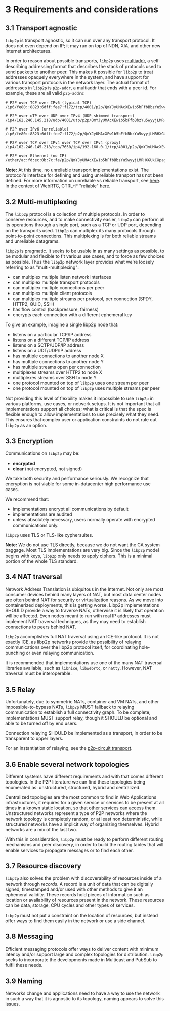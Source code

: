 3 Requirements and considerations
=================================

## 3.1 Transport agnostic

`libp2p` is transport agnostic, so it can run over any transport protocol. It does not even depend on IP; it may run on top of NDN, XIA, and other new Internet architectures.

In order to reason about possible transports, `libp2p` uses [multiaddr](https://github.com/multiformats/multiaddr), a self-describing addressing format that describes the stack of protocols used to send packets to another peer. This makes it possible for `libp2p` to treat addresses opaquely everywhere in the system, and have support for various transport protocols in the network layer. The actual format of addresses in `libp2p` is `p2p-addr`, a multiaddr that ends with a peer id. For example, these are all valid `p2p-addrs`:

```
# P2P over TCP over IPv6 (typical TCP)
/ip6/fe80::8823:6dff:fee7:f172/tcp/4001/p2p/QmYJyUMAcXEw1b5bFfbBbzYu5wyyjLMRHXGUkCXpag74Fu

# P2P over uTP over UDP over IPv4 (UDP-shimmed transport)
/ip4/162.246.145.218/udp/4001/utp/p2p/QmYJyUMAcXEw1b5bFfbBbzYu5wyyjLMRHXGUkCXpag74Fu

# P2P over IPv6 (unreliable)
/ip6/fe80::8823:6dff:fee7:f172/p2p/QmYJyUMAcXEw1b5bFfbBbzYu5wyyjLMRHXGUkCXpag74Fu

# P2P over TCP over IPv4 over TCP over IPv4 (proxy)
/ip4/162.246.145.218/tcp/7650/ip4/192.168.0.1/tcp/4001/p2p/QmYJyUMAcXEw1b5bFfbBbzYu5wyyjLMRHXGUkCXpag74Fu

# P2P over Ethernet (no IP)
/ether/ac:fd:ec:0b:7c:fe/p2p/QmYJyUMAcXEw1b5bFfbBbzYu5wyyjLMRHXGUkCXpag74Fu
```

**Note:** At this time, no unreliable transport implementations exist. The protocol's interface for defining and using unreliable transport has not been defined. For more information on unreliable vs reliable transport, see [here](http://www.inetdaemon.com/tutorials/basic_concepts/communication/reliable_vs_unreliable.shtml). In the context of WebRTC, CTRL+F "reliable" [here](https://www.html5rocks.com/en/tutorials/webrtc/basics/#signaling).

## 3.2 Multi-multiplexing

The `libp2p` protocol is a collection of multiple protocols. In order to conserve resources, and to make connectivity easier, `libp2p` can perform all its operations through a single port, such as a TCP or UDP port, depending on the transports used. `libp2p` can multiplex its many protocols through point-to-point connections. This multiplexing is for both reliable streams and unreliable datagrams.

`libp2p` is pragmatic. It seeks to be usable in as many settings as possible, to be modular and flexible to fit various use cases, and to force as few choices as possible. Thus the `libp2p` network layer provides what we're loosely referring to as "multi-multiplexing":

- can multiplex multiple listen network interfaces
- can multiplex multiple transport protocols
- can multiplex multiple connections per peer
- can multiplex multiple client protocols
- can multiplex multiple streams per protocol, per connection (SPDY, HTTP2, QUIC, SSH)
- has flow control (backpressure, fairness)
- encrypts each connection with a different ephemeral key

To give an example, imagine a single libp2p node that:

- listens on a particular TCP/IP address
- listens on a different TCP/IP address
- listens on a SCTP/UDP/IP address
- listens on a UDT/UDP/IP address
- has multiple connections to another node X
- has multiple connections to another node Y
- has multiple streams open per connection
- multiplexes streams over HTTP2 to node X
- multiplexes streams over SSH to node Y
- one protocol mounted on top of `libp2p` uses one stream per peer
- one protocol mounted on top of `libp2p` uses multiple streams per peer

Not providing this level of flexbility makes it impossible to use `libp2p` in various platforms, use cases, or network setups. It is not important that all implementations support all choices; what is critical is that the spec is flexible enough to allow implementations to use precisely what they need. This ensures that complex user or application constraints do not rule out `libp2p` as an option.

## 3.3 Encryption

Communications on `libp2p` may be:

- **encrypted**
- **clear** (not encrypted, not signed)

We take both security and performance seriously. We recognize that encryption is not viable for some in-datacenter high performance use cases.

We recommend that:

- implementations encrypt all communications by default
- implementations are audited
- unless absolutely necessary, users normally operate with encrypted communications only.

`libp2p` uses TLS or TLS-like cyphersuites.

**Note:** We do not use TLS directly, because we do not want the CA system baggage. Most TLS implementations are very big. Since the `libp2p` model begins with keys, `libp2p` only needs to apply ciphers. This is a minimal portion of the whole TLS standard.

## 3.4 NAT traversal

Network Address Translation is ubiquitous in the Internet. Not only are most consumer devices behind many layers of NAT, but most data center nodes are often behind NAT for security or virtualization reasons. As we move into containerized deployments, this is getting worse. Libp2p implementations SHOULD provide a way to traverse NATs, otherwise it is likely that operation will be affected. Even nodes meant to run with real IP addresses must implement NAT traversal techniques, as they may need to establish connections to peers behind NAT.

`libp2p` accomplishes full NAT traversal using an ICE-like protocol. It is not exactly ICE, as libp2p networks provide the possibility of relaying communications over the libp2p protocol itself, for coordinating hole-punching or even relaying communication.

It is recommended that implementations use one of the many NAT traversal libraries available, such as `libnice`, `libwebrtc`, or `natty`. However, NAT traversal must be interoperable.

## 3.5 Relay

Unfortunately, due to symmetric NATs, container and VM NATs, and other impossible-to-bypass NATs, `libp2p` MUST fallback to relaying communication to establish a full connectivity graph. To be complete, implementations MUST support relay, though it SHOULD be optional and able to be turned off by end users.

Connection relaying SHOULD be implemented as a transport, in order to be transparent to upper layers.

For an instantiation of relaying, see the [p2p-circuit transport](relay).

## 3.6 Enable several network topologies

Different systems have different requirements and with that comes different topologies. In the P2P literature we can find these topologies being enumerated as: unstructured, structured, hybrid and centralized.

Centralized topologies are the most common to find in Web Applications infrastructures, it requires for a given service or services to be present at all times in a known static location, so that other services can access them. Unstructured networks represent a type of P2P networks where the network topology is completely random, or at least non deterministic, while structured networks have a implicit way of organizing themselves. Hybrid networks are a mix of the last two.

With this in consideration, `libp2p` must be ready to perform different routing mechanisms and peer discovery, in order to build the routing tables that will enable services to propagate messages or to find each other.

## 3.7 Resource discovery

`libp2p` also solves the problem with discoverability of resources inside of a network through *records*.  A record is a unit of data that can be digitally signed, timestamped and/or used with other methods to give it an ephemeral validity. These records hold pieces of information such as location or availability of resources present in the network. These resources can be data, storage, CPU cycles and other types of services.

`libp2p` must not put a constraint on the location of resources, but instead offer ways to find them easily in the network or use a side channel.

## 3.8 Messaging

Efficient messaging protocols offer ways to deliver content with minimum latency and/or support large and complex topologies for distribution. `libp2p` seeks to incorporate the developments made in Multicast and PubSub to fulfil these needs.

## 3.9 Naming

Networks change and applications need to have a way to use the network in such a way that it is agnostic to its topology, naming appears to solve this issues.
